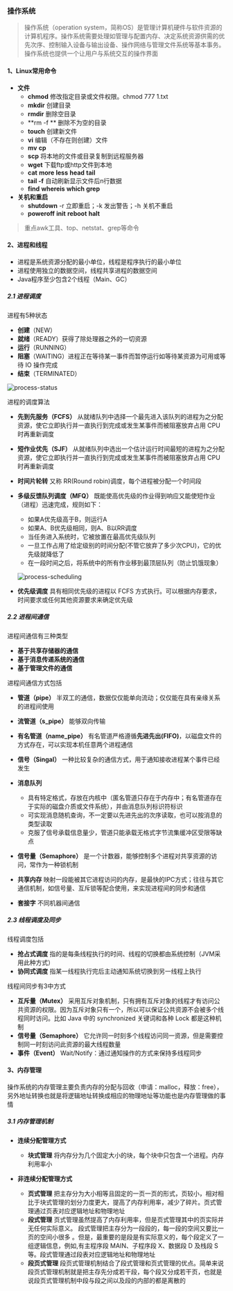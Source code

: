 ### 操作系统

> 操作系统（operation system，简称OS）是管理计算机硬件与软件资源的计算机程序。操作系统需要处理如管理与配置内存、决定系统资源供需的优先次序、控制输入设备与输出设备、操作网络与管理文件系统等基本事务。操作系统也提供一个让用户与系统交互的操作界面

#### 1、Linux常用命令

* **文件**
  * **chmod** 修改指定目录或文件权限。chmod 777 1.txt
  * **mkdir** 创建目录
  * **rmdir** 删除空目录
  * **rm -f ** 删除不为空的目录
  * **touch** 创建新文件
  * **vi** 编辑（不存在则创建）文件
  * **mv** **cp** 
  * **scp** 将本地的文件或目录复制到远程服务器
  * **wget** 下载ftp或http文件到本地
  * **cat** **more** **less** **head** **tail**
  * **tail -f** 自动刷新显示文件后n行数据
  * **find** **whereis** **which** **grep**
* **关机和重启**
  * **shutdown** -r 立即重启；-k 发出警告；-h 关机不重启
  * **poweroff** **init** **reboot** **halt** 

> 重点awk工具、top、netstat、grep等命令

#### 2、进程和线程

* 进程是系统资源分配的最小单位，线程是程序执行的最小单位
* 进程使用独立的数据空间，线程共享进程的数据空间
* Java程序至少包含2个线程（Main、GC）

##### 2.1 进程调度

进程有5种状态

* **创建**（NEW）
* **就绪**（READY）获得了除处理器之外的一切资源
* **运行**（RUNNING）
* **阻塞**（WAITING）进程正在等待某一事件而暂停运行如等待某资源为可用或等待 IO 操作完成
* **结束**（TERMINATED）

![process-status](/images/_1/process-status.jpg)

进程的调度算法

* **先到先服务（FCFS）** 从就绪队列中选择一个最先进入该队列的进程为之分配资源，使它立即执行并一直执行到完成或发生某事件而被阻塞放弃占用 CPU 时再重新调度

* **短作业优先（SJF）** 从就绪队列中选出一个估计运行时间最短的进程为之分配资源，使它立即执行并一直执行到完成或发生某事件而被阻塞放弃占用 CPU 时再重新调度

* **时间片轮转** 又称 RR(Round robin)调度，每个进程被分配一个时间段

* **多级反馈队列调度（MFQ）**  既能使高优先级的作业得到响应又能使短作业（进程）迅速完成，规则如下：

  * 如果A优先级高于B，则运行A
  * 如果A、B优先级相同，则A、B以RR调度
  * 当任务进入系统时，它被放置在最高优先级队列
  * 一旦工作占用了给定级别的时间分配(不管它放弃了多少次CPU)，它的优先级就降低了
  * 在一段时间之后，将系统中的所有作业移到最顶层队列（防止饥饿现象）

  ![process-scheduling](/images/_1/process-scheduling.png)

* **优先级调度** 具有相同优先级的进程以 FCFS 方式执行。可以根据内存要求，时间要求或任何其他资源要求来确定优先级

##### 2.2 进程间通信

进程间通信有三种类型

* **基于共享存储器的通信**
* **基于消息传递系统的通信**
* **基于管理文件的通信**

进程间通信方式包括

* **管道（pipe）** 半双工的通信，数据仅仅能单向流动；仅仅能在具有亲缘关系的进程间使用
* **流管道（s_pipe）** 能够双向传输
* **有名管道（name_pipe）** 有名管道严格遵循**先进先出(FIFO)**，以磁盘文件的方式存在，可以实现本机任意两个进程通信
* **信号（Singal）** 一种比较复杂的通信方式，用于通知接收进程某个事件已经发生
* **消息队列** 
  * 具有特定格式，存放在内核中（匿名管道只存在于内存中；有名管道存在于实际的磁盘介质或文件系统），并由消息队列标识符标识
  * 可实现消息随机查询，不一定要以先进先出的次序读取，也可以按消息的类型读取
  * 克服了信号承载信息量少，管道只能承载无格式字节流集缓冲区受限等缺点

* **信号量（Semaphore）** 是一个计数器，能够控制多个进程对共享资源的访问，常作为一种锁机制
* **共享内存** 映射一段能被其它进程访问的内存，是最快的IPC方式；往往与其它通信机制，如信号量、互斥锁等配合使用，来实现进程间的同步和通信
* **套接字** 不同机器间通信

##### 2.3 线程调度及同步

线程调度包括

* **抢占式调度** 指的是每条线程执行的时间、线程的切换都由系统控制（JVM采用此种方式）
* **协同式调度** 指某一线程执行完后主动通知系统切换到另一线程上执行

线程间同步有3中方式

* **互斥量（Mutex）** 采用互斥对象机制，只有拥有互斥对象的线程才有访问公共资源的权限。因为互斥对象只有一个，所以可以保证公共资源不会被多个线程同时访问。比如 Java 中的 synchronized 关键词和各种 Lock 都是这种机制
* **信号量（Semaphore）** 它允许同一时刻多个线程访问同一资源，但是需要控制同一时刻访问此资源的最大线程数量
* **事件（Event）** Wait/Notify：通过通知操作的方式来保持多线程同步

#### 3、内存管理

操作系统的内存管理主要负责内存的分配与回收（申请：malloc，释放：free），另外地址转换也就是将逻辑地址转换成相应的物理地址等功能也是内存管理做的事情

##### 3.1 内存管理机制

* **连续分配管理方式** 
  * **块式管理** 将内存分为几个固定大小的块，每个块中只包含一个进程。内存利用率小

* **非连续分配管理方式**
  * **页式管理** 把主存分为大小相等且固定的一页一页的形式，页较小，相对相比于块式管理的划分力度更大，提高了内存利用率，减少了碎片。页式管理通过页表对应逻辑地址和物理地址
  * **段式管理** 页式管理虽然提高了内存利用率，但是页式管理其中的页实际并无任何实际意义。 段式管理把主存分为一段段的，每一段的空间又要比一页的空间小很多  。但是，最重要的是段是有实际意义的，每个段定义了一组逻辑信息，例如,有主程序段 MAIN、子程序段 X、数据段 D 及栈段 S 等。段式管理通过段表对应逻辑地址和物理地址
  * **段页式管理** 段页式管理机制结合了段式管理和页式管理的优点。简单来说段页式管理机制就是把主存先分成若干段，每个段又分成若干页，也就是说段页式管理机制中段与段之间以及段的内部的都是离散的

